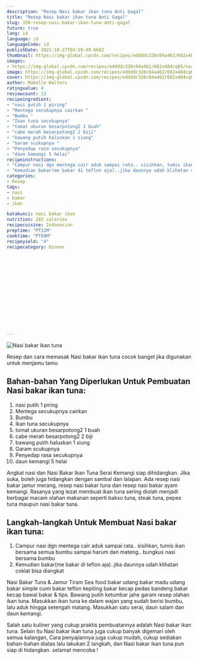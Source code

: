 ```yaml
---
description: "Resep Nasi bakar ikan tuna Anti Gagal"
title: "Resep Nasi bakar ikan tuna Anti Gagal"
slug: 350-resep-nasi-bakar-ikan-tuna-anti-gagal
future: true
lang: id
language: id
languageCode: id
publishDate: 2021-10-27T04:59:49.668Z 
thumbnail: https://img-global.cpcdn.com/recipes/eddddc326c04a462/682x484cq65/nasi-bakar-ikan-tuna-foto-resep-utama.webp
images:
- https://img-global.cpcdn.com/recipes/eddddc326c04a462/682x484cq65/nasi-bakar-ikan-tuna-foto-resep-utama.webp
image: https://img-global.cpcdn.com/recipes/eddddc326c04a462/682x484cq65/nasi-bakar-ikan-tuna-foto-resep-utama.webp
cover: https://img-global.cpcdn.com/recipes/eddddc326c04a462/682x484cq65/nasi-bakar-ikan-tuna-foto-resep-utama.webp
author: Mabelle Walters
ratingvalue: 4
reviewcount: 13
recipeingredient:
- "nasi putih 1 piring"
- "Mentega secukupnya cairkan "
- "Bumbu "
- "Ikan tuna secukupnya"
- "tomat ukuran besarpotong2 1 buah"
- "cabe merah besarpotong2 2 biji"
- "bawang putih haluskan 1 siung"
- "Garam scukupnya "
- "Penyedap rasa secukupnya"
- "daun kemangi 5 helai"
recipeinstructions:
- "Campur nasi dgn mentega cair aduk sampai rata.. sisihkan, tumis ikan bersama semua bumbu sampai harum dan mateng.. bungkus nasi bersama bumbu"
- "Kemudian bakar(me bakar di teflon aja)..jika daunnya udah klihatan coklat bisa diangkat"
categories:
- Resep
tags:
- nasi
- bakar
- ikan

katakunci: nasi bakar ikan 
nutrition: 283 calories
recipecuisine: Indonesian
preptime: "PT12M"
cooktime: "PT60M"
recipeyield: "4"
recipecategory: Dinner


     
    
    
    
    
    
    
    
    
    
    
      
    
---
```



![Nasi bakar ikan tuna](https://img-global.cpcdn.com/recipes/eddddc326c04a462/682x484cq65/nasi-bakar-ikan-tuna-foto-resep-utama.webp)

Resep dan cara memasak  Nasi bakar ikan tuna cocok banget jika digunakan untuk menjamu tamu

<!--inarticleads1-->

## Bahan-bahan Yang Diperlukan Untuk Pembuatan Nasi bakar ikan tuna:

1. nasi putih 1 piring
1. Mentega secukupnya cairkan 
1. Bumbu 
1. Ikan tuna secukupnya
1. tomat ukuran besarpotong2 1 buah
1. cabe merah besarpotong2 2 biji
1. bawang putih haluskan 1 siung
1. Garam scukupnya 
1. Penyedap rasa secukupnya
1. daun kemangi 5 helai

Angkat nasi dan Nasi Bakar Ikan Tuna Serai Kemangi siap dihidangkan. Jika suka, boleh juga hidangkan dengan sambal dan lalapan. Ada resep nasi bakar jamur merang, resep nasi bakar tuna dan resep nasi bakar ayam kemangi. Rasanya yang lezat membuat ikan tuna sering diolah menjadi berbagai macam olahan makanan seperti bakso tuna, steak tuna, pepes tuna maupun nasi bakar tuna. 

<!--inarticleads2-->

## Langkah-langkah Untuk Membuat Nasi bakar ikan tuna:

1. Campur nasi dgn mentega cair aduk sampai rata.. sisihkan, tumis ikan bersama semua bumbu sampai harum dan mateng.. bungkus nasi bersama bumbu
1. Kemudian bakar(me bakar di teflon aja)..jika daunnya udah klihatan coklat bisa diangkat


Nasi Bakar Tuna &amp; Jamur Tiram Sea food bakar udang bakar madu udang bakar simple cumi bakar teflon kepiting bakar kecap pedas bandeng bakar kecap bawal bakar &amp; tips. Bawang putih ketumbar jahe garam resep olahan ikan tuna. Masukkan ikan tuna ke dalam wajan yang sudah berisi bumbu, lalu aduk hingga setengah matang. Masukkan satu serai, daun salam dan daun kemangi. 

Salah satu kuliner yang cukup praktis pembuatannya adalah  Nasi bakar ikan tuna. Selain itu  Nasi bakar ikan tuna  juga cukup banyak digemari oleh semua kalangan, Cara penyajiannya juga cukup mudah, cukup sediakan bahan-bahan diatas lalu lakukan 2 langkah, dan  Nasi bakar ikan tuna  pun siap di hidangkan. selamat mencoba !
